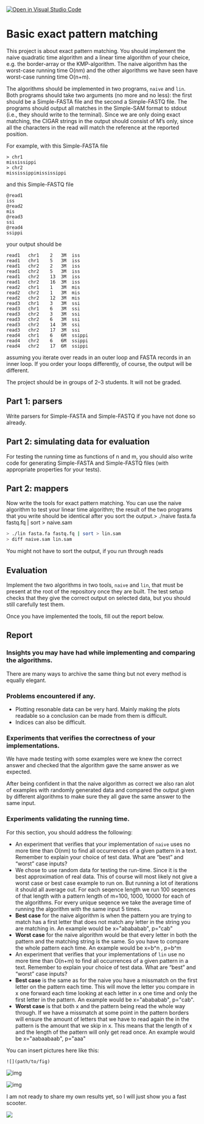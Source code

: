 [![Open in Visual Studio Code](https://classroom.github.com/assets/open-in-vscode-c66648af7eb3fe8bc4f294546bfd86ef473780cde1dea487d3c4ff354943c9ae.svg)](https://classroom.github.com/online_ide?assignment_repo_id=8599573&assignment_repo_type=AssignmentRepo)

# Basic exact pattern matching

This project is about exact pattern matching. You should implement the naive quadratic time algorithm and a linear time algorithm of your cheice, e.g. the border-array or the KMP-algorithm. The naive algorithm has the worst-case running time O(nm) and the other algorithms we have seen have worst-case running time O(n+m).

The algorithms should be implemented in two programs, `naive` and `lin`. Both programs should take two arguments (no more and no less): the first should be a Simple-FASTA file and the second a Simple-FASTQ file. The programs should output all matches in the Simple-SAM format to stdout (i.e., they should write to the terminal). Since we are only doing exact matching, the CIGAR strings in the output should consist of M’s only, since all the characters in the read will match the reference at the reported position.

For example, with this Simple-FASTA file

```
> chr1
mississippi
> chr2
mississippimississippi
```

and this Simple-FASTQ file

```
@read1
iss
@read2
mis
@read3
ssi
@read4
ssippi
```

your output should be

```
read1	chr1	2	3M	iss
read1	chr1	5	3M	iss
read1	chr2	2	3M	iss
read1	chr2	5	3M	iss
read1	chr2	13	3M	iss
read1	chr2	16	3M	iss
read2	chr1	1	3M	mis
read2	chr2	1	3M	mis
read2	chr2	12	3M	mis
read3	chr1	3	3M	ssi
read3	chr1	6	3M	ssi
read3	chr2	3	3M	ssi
read3	chr2	6	3M	ssi
read3	chr2	14	3M	ssi
read3	chr2	17	3M	ssi
read4	chr1	6	6M	ssippi
read4	chr2	6	6M	ssippi
read4	chr2	17	6M	ssippi
```

assuming you iterate over reads in an outer loop and FASTA records in an inner loop. If you order your loops differently, of course, the output will be different.

The project should be in groups of 2–3 students. It will not be graded.

## Part 1: parsers

Write parsers for Simple-FASTA and Simple-FASTQ if you have not done so already.

## Part 2: simulating data for evaluation

For testing the running time as functions of n and m, you should also write code for generating Simple-FASTA and Simple-FASTQ files (with appropriate properties for your tests).

## Part 2: mappers

Now write the tools for exact pattern matching. You can use the naive algorithm to test your linear time algorithm; the result of the two programs that you write should be identical after you sort the output.> ./naive fasta.fa fastq.fq | sort > naive.sam

```sh
> ./lin fasta.fa fastq.fq | sort > lin.sam
> diff naive.sam lin.sam
```

You might not have to sort the output, if you run through reads

## Evaluation

Implement the two algorithms in two tools, `naive` and `lin`, that must be present at the root of the repository once they are built. The test setup checks that they give the correct output on selected data, but you should still carefully test them.

Once you have implemented the tools, fill out the report below.

## Report

### Insights you may have had while implementing and comparing the algorithms.

There are many ways to archive the same thing but not every method is equally elegant.

### Problems encountered if any.

* Plotting resonable data can be very hard. Mainly making the plots readable so a conclusion can be made from them is difficult.
* Indices can also be difficult.

### Experiments that verifies the correctness of your implementations.

We have made testing with some examples were we knew the correct answer and checked that the algorithm gave the same answer as we expected.

After being confident in that the naive algorithm as correct we also ran alot of examples with randomly generated data and compared the output given by different algorithms to make sure they all gave the same answer to the same input.

### Experiments validating the running time.

For this section, you should address the following:

* An experiment that verifies that your implementation of `naive` uses no more time than O(nm) to find all occurrences of a given pattern in a text. Remember to explain your choice of test data. What are “best” and “worst” case inputs?
* We chose to use random data for testing the run-time. Since it is the best approximation of real data. This of course will most likely not give a worst case or best case example to run on. But running a lot of iterations it should all average out. For each seqence length we run 100 seqences of that length with a pattern length of m=100, 1000, 10000 for each of the algorithms. For every unique seqence we take the average time of running the algorithm with the same input 5 times.
* **Best case** for the naive algorithm is when the pattern you are trying to match has a first letter that does not match any letter in the string you are matching in. An example would be x="abababab", p="cab"
* **Worst case** for the naive algorithm would be that every letter in both the pattern and the matching string is the same. So you have to compare the whole pattern each time. An example would be x=b^n , p=b^m
* An experiment that verifies that your implementations of `lin` use no more time than O(n+m) to find all occurrences of a given pattern in a text. Remember to explain your choice of test data. What are “best” and “worst” case inputs?
* **Best case** is the same as for the naive you have a missmatch on the first letter on the pattern each time. This will move the letter you compare in x one forward each time looking at each letter in x one time and only the first letter in the pattern. An example would be x="abababab", p="cab".
* **Worst case** is that both x and the pattern being read the whole way through. If we have a missmatch at some point in the pattern borders will ensure the amount of letters that we have to read again the in the pattern is the amount that we skip in x. This means that the length of x and the length of the pattern will only get read once. An example would be x="aabaabaab", p="aaa"

You can insert pictures here like this:

```
![](path/to/fig)
```

 ![img](figs/naive.png)

 ![img](figs/kmp.png)

I am not ready to share my own results yet, so I will just show you a fast scooter.

![](figs/scooter.jpg)
